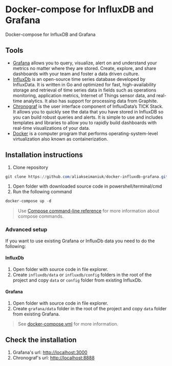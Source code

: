 # Docker-compose for InfluxDB and Grafana

Docker-compose for InfluxDB and Grafana

## Tools

* [Grafana](https://grafana.com/) allows you to query, visualize, alert on and understand your metrics no matter where they are stored. Create, explore, and share dashboards with your team and foster a data driven culture.
* [InfluxDb](https://www.influxdata.com/) is an open-source time series database developed by InfluxData. It is written in Go and optimized for fast, high-availability storage and retrieval of time series data in fields such as operations monitoring, application metrics, Internet of Things sensor data, and real-time analytics. It also has support for processing data from Graphite.
* [Chronograf](https://www.influxdata.com/time-series-platform/chronograf/) is the user interface component of InfluxData’s TICK Stack. It allows you to quickly see the data that you have stored in InfluxDB so you can build robust queries and alerts. It is simple to use and includes templates and libraries to allow you to rapidly build dashboards with real-time visualizations of your data.
* [Docker](https://www.docker.com/)  is a computer program that performs operating-system-level virtualization also known as containerization.

## Installation instructions

1. Clone repository

``` powershell
git clone https://github.com/aliakseimaniuk/docker-influxdb-grafana.git
```

1. Open folder with downloaded source code in powershell/terminal/cmd
1. Run the following command

``` powershell
docker-compose up -d
```

> Use [Compose command-line reference](https://docs.docker.com/compose/reference/) for more information about compose commands.

### Advanced setup

If you want to use existing Grafana or InfluxDb data you need to do the following:

#### InfluxDb

1. Open folder with source code in file explorer.
1. Create `influxdb/data` or `influxdb/config` folders in the root of the project and copy `data` or `config` folder from existing InfluxDb.

#### Grafana

1. Open folder with source code in file explorer.
1. Create `grafana/data` folder in the root of the project and copy `data` folder from existing Grafana.

> See [docker-compose.yml](./docker-compose.yml) for more information.

## Check the installation

1. Grafana's url: [http://localhost:3000](http://localhost:3000)
1. Chronograf's url: [http://localhost:8888](http://localhost:8888)
